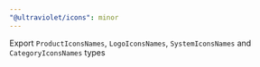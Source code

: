 ```yaml
---
"@ultraviolet/icons": minor
---
```


Export `ProductIconsNames`, `LogoIconsNames`, `SystemIconsNames` and `CategoryIconsNames` types
